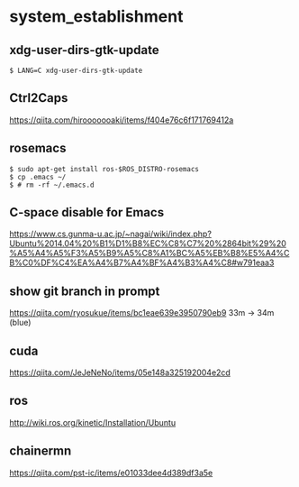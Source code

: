 # system_establishment

## xdg-user-dirs-gtk-update
```
$ LANG=C xdg-user-dirs-gtk-update
```

## Ctrl2Caps
https://qiita.com/hirooooooaki/items/f404e76c6f171769412a

## rosemacs
```
$ sudo apt-get install ros-$ROS_DISTRO-rosemacs
$ cp .emacs ~/
$ # rm -rf ~/.emacs.d
```
## C-space disable for Emacs
https://www.cs.gunma-u.ac.jp/~nagai/wiki/index.php?Ubuntu%2014.04%20%B1%D1%B8%EC%C8%C7%20%2864bit%29%20%A5%A4%A5%F3%A5%B9%A5%C8%A1%BC%A5%EB%B8%E5%A4%CB%C0%DF%C4%EA%A4%B7%A4%BF%A4%B3%A4%C8#w791eaa3

## show git branch in prompt
https://qiita.com/ryosukue/items/bc1eae639e3950790eb9
33m -> 34m (blue)

## cuda
https://qiita.com/JeJeNeNo/items/05e148a325192004e2cd

## ros
http://wiki.ros.org/kinetic/Installation/Ubuntu

## chainermn
https://qiita.com/pst-ic/items/e01033dee4d389df3a5e
